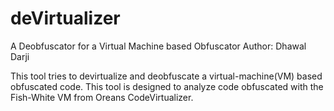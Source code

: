 # deVirtualizer

A Deobfuscator for a Virtual Machine based Obfuscator
Author: Dhawal Darji

This tool tries to devirtualize and deobfuscate a virtual-machine(VM) based obfuscated code.
This tool is designed to analyze code obfuscated with the Fish-White VM from Oreans CodeVirtualizer.
